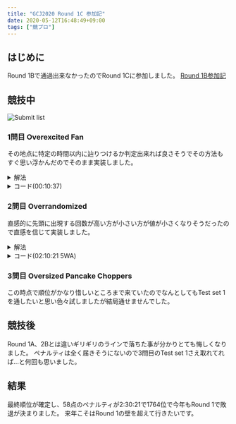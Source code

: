 ```yaml
---
title: "GCJ2020 Round 1C 参加記"
date: 2020-05-12T16:48:49+09:00
tags: ["競プロ"]
---
```

## はじめに

Round 1Bで通過出来なかったのでRound 1Cに参加しました。
[Round 1B参加記](/posts/gcj2020_r1b)

## 競技中

![Submit list](submitlist.jpg)

### 1問目 Overexcited Fan

その地点に特定の時間以内に辿りつけるか判定出来れば良さそうでその方法もすぐ思い浮かんだのでそのまま実装しました。

<details><summary>解法</summary>
移動する度にその点のX,Y座標の和が経過時間以下かどうか確認し、小さければその時点で到達可能で到達可能な点が無ければ不可能です。
</details>

<details><summary>コード(00:10:37)</summary>

| ID   | Verdict   | Score |
| ---- | --------- | ----- |
| 1    | AC        | 4/4   |
| 2    | AC        | 6/6   |
| 3    | AC        | 12/12 |

```cpp
#include <bits/stdc++.h>
using namespace std;
using i64 = long long;
#define endl "\n"

int main()
{
  int T;
  cin >> T;
  for (i64 _ = 1; _ <= T; _++)
  {
    i64 X, Y;
    string S;
    cin >> X >> Y >> S;
    for (i64 i = 0; i < S.size(); i++)
    {
      if (S[i] == 'N')
        Y++;
      else if (S[i] == 'S')
        Y--;
      else if (S[i] == 'W')
        X--;
      else
        X++;
      if (abs(X) + abs(Y) <= i + 1)
      {
        cout << "Case #" << _ << ": " << i + 1 << endl;
        goto fin;
      }
    }
    cout << "Case #" << _ << ": "
         << "IMPOSSIBLE" << endl;
  fin:;
  }
  return 0;
}
```

</details>

### 2問目 Overrandomized

直感的に先頭に出現する回数が高い方が小さい方が値が小さくなりそうだったので直感を信じて実装しました。

<details><summary>解法</summary>
先頭での出現回数から1~9の値を確定し、最後に使われてないのが0に確定します。
</details>

<details><summary>コード(02:10:21 5WA)</summary>

| ID   | Verdict   | Score |
| ---- | --------- | ----- |
| 1    | AC        | 9/9   |
| 2    | AC        | 10/10 |
| 3    | AC        | 17/17 |

```cpp
#include <bits/stdc++.h>
using namespace std;
using i64 = long long;
#define endl "\n"

int main()
{
  int T;
  cin >> T;
  for (i64 _ = 1; _ <= T; _++)
  {
    i64 U;
    cin >> U;
    vector<vector<char>> res(10);
    set<char> tt;
    map<char, i64> s3;
    for (i64 i = 0; i < 10000; i++)
    {
      string M, R;
      cin >> M >> R;
      for (char j : R)
        tt.insert(j);
      s3[R[0]]++;
    }
    string ans;
    set<char> use;
    vector<pair<i64, char>> list;
    for (pair<char, i64> i : s3)
    {
      list.push_back({i.second, i.first});
      use.insert(i.first);
    }
    sort(list.rbegin(), list.rend());
    for (pair<i64, char> i : list)
      ans += i.second;
    for (char j : tt)
      if (use.count(j) == 0)
      {
        ans = j + ans;
        break;
      }
    cout << "Case #" << _ << ": " << ans << endl;
  }
  return 0;
}
```

</details>

### 3問目 Oversized Pancake Choppers

この時点で順位がかなり惜しいところまで来ていたのでなんとしてもTest set 1を通したいと思い色々試しましたが結局通せませんでした。

## 競技後

Round 1A、2Bとは違いギリギリのラインで落ちた事が分かりとても悔しくなりました。
ペナルティは全く届きそうにないので3問目のTest set 1さえ取れてれば...と何回も思いました。

## 結果

最終順位が確定し、58点のペナルティが2:30:21で1764位で今年もRound 1で敗退が決まりました。
来年こそはRound 1の壁を超えて行きたいです。
